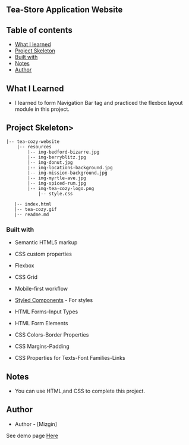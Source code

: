 ## Tea-Store Application Website


## Table of contents

- [What I learned](#whatilearned)
- [Project Skeleton](#projectskeleton)
- [Built with](builtwith)
- [Notes](notes)
- [Author](#author)

## What I Learned

- I learned to form Navigation Bar tag and practiced the flexbox layout module in this project.

## Project Skeleton>
  
```
|-- tea-cozy-website
    |-- resources
        |-- img-bedford-bizarre.jpg
        |-- img-berryblitz.jpg
        |-- img-donut.jpg
        |-- img-locations-background.jpg
        |-- img-mission-background.jpg
        |-- img-myrtle-ave.jpg
        |-- img-spiced-rum.jpg
        |-- img-tea-cozy-logo.png
            |-- style.css

   |-- index.html
   |-- tea-cozy.gif
   |-- readme.md
```    


### Built with

- Semantic HTML5 markup
- CSS custom properties
- Flexbox
- CSS Grid
- Mobile-first workflow

- [Styled Components](https://styled-components.com/) - For styles
	
- HTML Forms-Input Types 

- HTML Form Elements

- CSS Colors-Border Properties

- CSS Margins-Padding

- CSS Properties for Texts-Font Families-Links


## Notes

- You can use HTML,and CSS to complete this project.


## Author

- Author - [Mizgin]

See demo page [Here](https://tea-cozy-website.vercel.app)


